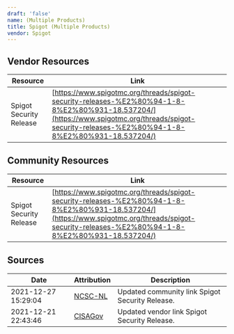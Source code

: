 ```yaml
---
draft: 'false'
name: (Multiple Products)
title: Spigot (Multiple Products)
vendor: Spigot
---
```


## Vendor Resources
| Resource | Link |
| --- | --- |
| Spigot Security Release | [https://www.spigotmc.org/threads/spigot-security-releases-%E2%80%94-1-8-8%E2%80%931-18.537204/](https://www.spigotmc.org/threads/spigot-security-releases-%E2%80%94-1-8-8%E2%80%931-18.537204/) |

## Community Resources
| Resource | Link |
| --- | --- |
| Spigot Security Release | [https://www.spigotmc.org/threads/spigot-security-releases-%E2%80%94-1-8-8%E2%80%931-18.537204/](https://www.spigotmc.org/threads/spigot-security-releases-%E2%80%94-1-8-8%E2%80%931-18.537204/) |


## Sources
| Date | Attribution | Description |
| --- | --- | --- |
| 2021-12-27 15:29:04 | [NCSC-NL](https://github.com/NCSC-NL/log4shell/blob/main/software/README.md) | Updated community link Spigot Security Release.  |
| 2021-12-21 22:43:46 | [CISAGov](https://raw.githubusercontent.com/cisagov/log4j-affected-db/develop/README.md) | Updated vendor link Spigot Security Release.  |
